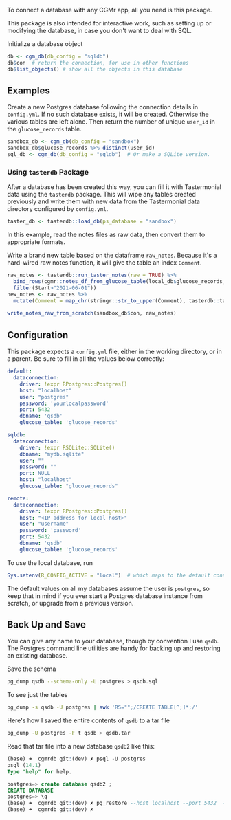 To connect a database with any CGMr app, all you need is this package.

This package is also intended for interactive work, such as setting up or modifying the database, in case you don't want to deal with SQL.

Initialize a database object

``` r
db <- cgm_db(db_config = "sqldb")
db$con  # return the connection, for use in other functions
db$list_objects() # show all the objects in this database
```

## Examples

Create a new Postgres database following the connection details in `config.yml`. If no such database exists, it will be created. Otherwise the various tables are left alone. Then return the number of unique `user_id` in the `glucose_records` table.

``` r
sandbox_db <- cgm_db(db_config = "sandbox")
sandbox_db$glucose_records %>% distinct(user_id)
sql_db <- cgm_db(db_config = "sqldb")  # Or make a SQLite version. 
```

### Using `tasterdb` Package

After a database has been created this way, you can fill it with Tastermonial data using the `tasterdb` package. This will wipe any tables created previously and write them with new data from the Tastermonial data directory configured by `config.yml`.

``` r
taster_db <- tasterdb::load_db(ps_database = "sandbox")
```

In this example, read the notes files as raw data, then convert them to appropriate formats.

Write a brand new table based on the dataframe `raw_notes`. Because it's a hard-wired raw notes function, it will give the table an index `Comment`.

``` r
raw_notes <- tasterdb::run_taster_notes(raw = TRUE) %>% 
  bind_rows(cgmr::notes_df_from_glucose_table(local_db$glucose_records, user_id = 1234) %>% 
  filter(Start>"2021-06-01"))
new_notes <- raw_notes %>%
  mutate(Comment = map_chr(stringr::str_to_upper(Comment), tasterdb::taster_classify_food))
  
write_notes_raw_from_scratch(sandbox_db$con, raw_notes)
```

## Configuration

This package expects a `config.yml` file, either in the working directory, or in a parent. Be sure to fill in all the values below correctly:

``` yaml
default:
  dataconnection:
    driver: !expr RPostgres::Postgres()
    host: "localhost"
    user: "postgres"
    password: 'yourlocalpassword'
    port: 5432
    dbname: 'qsdb'
    glucose_table: 'glucose_records'

sqldb:
  dataconnection:
    driver: !expr RSQLite::SQLite()
    dbname: "mydb.sqlite"
    user: ""
    password: ""
    port: NULL
    host: "localhost"
    glucose_table: "glucose_records"

remote:
  dataconnection:
    driver: !expr RPostgres::Postgres()
    host: "<IP address for local host>"
    user: "username"
    password: 'password'
    port: 5432
    dbname: 'qsdb'
    glucose_table: 'glucose_records'
```

To use the local database, run

``` r
Sys.setenv(R_CONFIG_ACTIVE = "local")  # which maps to the default connection
```

The default values on all my databases assume the user is `postgres`, so keep that in mind if you ever start a Postgres database instance from scratch, or upgrade from a previous version.

## Back Up and Save

You can give any name to your database, though by convention I use `qsdb`. The Postgres command line utilities are handy for backing up and restoring an existing database.

Save the schema

``` zsh
pg_dump qsdb --schema-only -U postgres > qsdb.sql
```

To see just the tables

``` bash
pg_dump -s qsdb -U postgres | awk 'RS="";/CREATE TABLE[^;]*;/'
```

Here's how I saved the entire contents of `qsdb` to a tar file

``` bash
pg_dump -U postgres -F t qsdb > qsdb.tar
```

Read that tar file into a new database `qsdb2` like this:

``` sqlpostgresql
(base) ➜  cgmrdb git:(dev) ✗ psql -U postgres
psql (14.1)
Type "help" for help.

postgres=> create database qsdb2 ;
CREATE DATABASE
postgres=> \q
(base) ➜  cgmrdb git:(dev) ✗ pg_restore --host localhost --port 5432  --dbname "qsdb2"  qsdb.tar
(base) ➜  cgmrdb git:(dev) ✗
```

## 

